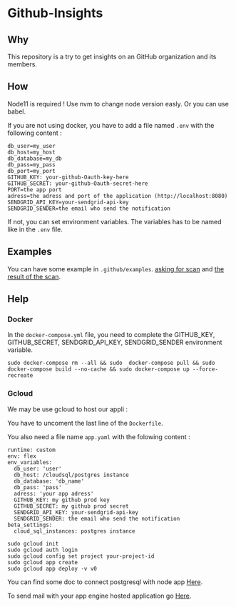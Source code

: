 # Github-Insights

## Why

This repository is a try to get insights on an GitHub organization and its members.

## How

Node11 is required ! Use nvm to change node version easly. Or you can use babel.

If you are not using docker, you have to add a file named `.env` with the following content : 
```
db_user=my_user
db_host=my_host
db_database=my_db
db_pass=my_pass
db_port=my_port
GITHUB_KEY: your-github-Oauth-key-here
GITHUB_SECRET: your-github-Oauth-secret-here
PORT=the app port
adress=the adress and port of the application (http://localhost:8080)
SENDGRID_API_KEY=your-sendgrid-api-key
SENDGRID_SENDER=the email who send the notification
```
If not, you can set environment variables. The variables has to be named like in the `.env` file.

## Examples

You can have some example in `.github/examples`. [asking for scan]() and [the result of the scan]().

## Help
### Docker

In the `docker-compose.yml` file, you need to complete the GITHUB_KEY, GITHUB_SECRET, SENDGRID_API_KEY, SENDGRID_SENDER environment variable.

```
sudo docker-compose rm --all && sudo  docker-compose pull && sudo  docker-compose build --no-cache && sudo docker-compose up --force-recreate
```

### Gcloud
We may be use gcloud to host our appli : 

You have to uncoment the last line of the `Dockerfile`.

You also need a file name `app.yaml` with the folowing content : 
```
runtime: custom
env: flex
env_variables:
  db_user: 'user'
  db_host: /cloudsql/postgres instance
  db_database: 'db_name'
  db_pass: 'pass'
  adress: 'your app adress'
  GITHUB_KEY: my github prod key
  GITHUB_SECRET: my github prod secret
  SENDGRID_API_KEY: your-sendgrid-api-key
  SENDGRID_SENDER: the email who send the notification
beta_settings:
  cloud_sql_instances: postgres instance
```

```
sudo gcloud init
sudo gcloud auth login
sudo gcloud config set project your-project-id
sudo gcloud app create
sudo gcloud app deploy -v v0
```

You can find some doc to connect postgresql with node app [Here](https://cloud.google.com/sql/docs/postgres/connect-app-engine).

To send mail with your app engine hosted application go [Here](https://cloud.google.com/appengine/docs/flexible/nodejs/sending-emails-with-sendgrid).
